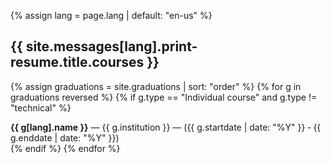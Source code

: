 {% assign lang = page.lang | default: "en-us" %}

<h2>{{ site.messages[lang].print-resume.title.courses }}</h2>

{% assign graduations = site.graduations | sort: "order" %}
{% for g in graduations reversed %}
  {% if g.type == "Individual course" and g.type != "technical" %}
<div class="page">
  <strong>{{ g[lang].name }}</strong> &mdash; {{ g.institution }} &mdash; (<time datetime="{{ g.startdate }}">{{ g.startdate | date: "%Y" }}</time> &dash; <time datetime="{{ g.enddate }}">{{ g.enddate | date: "%Y" }}</time>)
</div>
  {% endif %}
{% endfor %}
